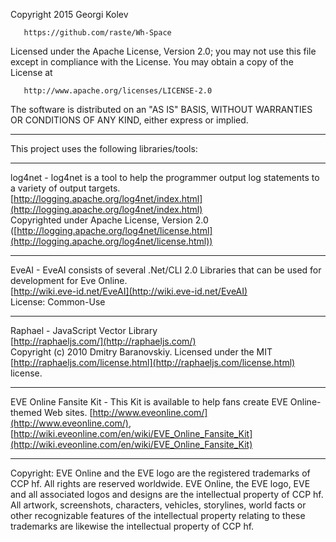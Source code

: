    Copyright 2015 Georgi Kolev

       https://github.com/raste/Wh-Space

   Licensed under the Apache License, Version 2.0;
   you may not use this file except in compliance with the License.
   You may obtain a copy of the License at

       http://www.apache.org/licenses/LICENSE-2.0

   The software is distributed on an "AS IS" BASIS, WITHOUT WARRANTIES 
   OR CONDITIONS OF ANY KIND, either express or implied.
   
---
   This project uses the following libraries/tools:
   
--- 
   log4net - log4net is a tool to help the programmer output log statements to a variety of output targets.  
   [http://logging.apache.org/log4net/index.html](http://logging.apache.org/log4net/index.html)  
   Copyrighted under Apache License, Version 2.0 ([http://logging.apache.org/log4net/license.html](http://logging.apache.org/log4net/license.html))
   
--- 
   EveAI - EveAI consists of several .Net/CLI 2.0 Libraries that can be used for development for Eve Online.  
   [http://wiki.eve-id.net/EveAI](http://wiki.eve-id.net/EveAI)   
   License: Common-Use
   
---
   Raphael - JavaScript Vector Library  
   [http://raphaeljs.com/](http://raphaeljs.com/)  
   Copyright (c) 2010 Dmitry Baranovskiy. Licensed under the MIT [http://raphaeljs.com/license.html](http://raphaeljs.com/license.html) license.
   
---
   EVE Online Fansite Kit - This Kit is available to help fans create EVE Online-themed Web sites.
   [http://www.eveonline.com/](http://www.eveonline.com/), [http://wiki.eveonline.com/en/wiki/EVE_Online_Fansite_Kit](http://wiki.eveonline.com/en/wiki/EVE_Online_Fansite_Kit)
   
---
   Copyright: EVE Online and the EVE logo are the registered trademarks of CCP hf. All rights are reserved worldwide. EVE Online, the EVE logo, EVE and all associated logos and designs are the intellectual property of CCP hf. All artwork, screenshots, characters, vehicles, storylines, world facts or other recognizable features of the intellectual property relating to these trademarks are likewise the intellectual property of CCP hf.

